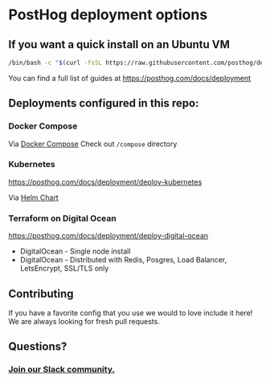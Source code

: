 # PostHog deployment options

## If you want a quick install on an Ubuntu VM

```bash
/bin/bash -c "$(curl -fsSL https://raw.githubusercontent.com/posthog/deployment/HEAD/compose/deploy.sh)"
```


You can find a full list of guides at https://posthog.com/docs/deployment

## Deployments configured in this repo:

### Docker Compose

Via [Docker Compose](https://docs.docker.com/compose/)
Check out `/compose` directory
### Kubernetes

https://posthog.com/docs/deployment/deploy-kubernetes

Via [Helm Chart](https://github.com/PostHog/charts)

### Terraform on Digital Ocean

https://posthog.com/docs/deployment/deploy-digital-ocean

- DigitalOcean - Single node install
- DigitalOcean - Distributed with Redis, Posgres, Load Balancer, LetsEncrypt, SSL/TLS only

## Contributing

If you have a favorite config that you use we would to love include it here! We are always looking for fresh pull requests.

## Questions?

### [Join our Slack community.](https://posthog.com/slack)
